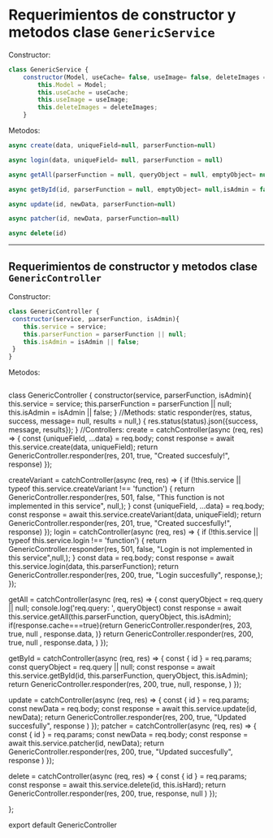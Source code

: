 # Requerimientos de constructor y metodos clase `GenericService`

Constructor:

```javascript
class GenericService {
    constructor(Model, useCache= false, useImage= false, deleteImages = null) {
        this.Model = Model;
        this.useCache = useCache;
        this.useImage = useImage;
        this.deleteImages = deleteImages;
    }
```
Metodos: 
```javascript
async create(data, uniqueField=null, parserFunction=null) 

async login(data, uniqueField= null, parserFunction = null)

async getAll(parserFunction = null, queryObject = null, emptyObject= null, isAdmin = false)

async getById(id, parserFunction = null, emptyObject= null,isAdmin = false)

async update(id, newData, parserFunction=null) 

async patcher(id, newData, parserFunction=null)

async delete(id)

```


<hr>

## Requerimientos de constructor y metodos clase `GenericController`

Constructor: 

```javascript
class GenericController {
 constructor(service, parserFunction, isAdmin){
    this.service = service;
    this.parserFunction = parserFunction || null;
    this.isAdmin = isAdmin || false;
 }
}
```

Metodos: 

```javascript

```

class GenericController {
 constructor(service, parserFunction, isAdmin){
    this.service = service;
    this.parserFunction = parserFunction || null;
    this.isAdmin = isAdmin || false;
 }
 //Methods:
 static responder(res, status, success, message= null, results = null,) {
    res.status(status).json({success, message, results});
 }
 //Controllers:
 create = catchController(async (req, res) => {
    const {uniqueField, ...data} = req.body;
    const response = await this.service.create(data, uniqueField);
    return GenericController.responder(res, 201, true, "Created succesfuly!", response)
 });

 createVariant = catchController(async (req, res) => {
    if (!this.service || typeof this.service.createVariant !== 'function') {
        return GenericController.responder(res, 501, false,  "This function is not implemented in this service", null,);
    }
    const {uniqueField, ...data} = req.body;
    const response = await this.service.createVariant(data, uniqueField);
    return GenericController.responder(res, 201, true, "Created succesfully!", response)
 });
 login = catchController(async (req, res) => {
    if (!this.service || typeof this.service.login !== 'function') {
        return GenericController.responder(res, 501, false, "Login is not implemented in this service",null,);
    }
    const data  = req.body;
    const response = await this.service.login(data, this.parserFunction);
    return GenericController.responder(res, 200, true, "Login succesfully", response,);
});

getAll = catchController(async (req, res) => {
    const queryObject = req.query || null;
    console.log('req.query: ', queryObject)
    const response = await this.service.getAll(this.parserFunction, queryObject, this.isAdmin);
    if(response.cache===true){return GenericController.responder(res, 203, true,  null , response.data, )}
    return GenericController.responder(res, 200, true,  null , response.data, )
});

getById = catchController(async (req, res) => {
    const { id } = req.params;
    const queryObject = req.query || null;
    const response = await this.service.getById(id, this.parserFunction, queryObject, this.isAdmin);
    return GenericController.responder(res, 200, true, null, response, )
});

update = catchController(async (req, res) => {
    const { id } = req.params;
    const newData = req.body;
    const response = await this.service.update(id, newData);
    return GenericController.responder(res, 200, true, "Updated succesfully", response )
});
patcher = catchController(async (req, res) => {
    const { id } = req.params;
    const newData = req.body;
    const response = await this.service.patcher(id, newData);
    return GenericController.responder(res, 200, true, "Updated succesfully", response )
});

delete = catchController(async (req, res) => {
    const { id } = req.params;
    const response = await this.service.delete(id, this.isHard);
    return GenericController.responder(res, 200, true, response,  null )
});


};

export default GenericController